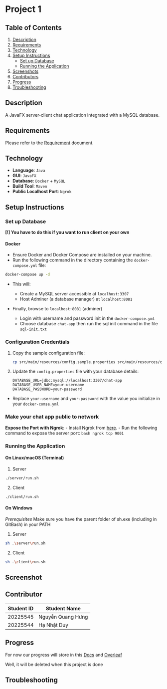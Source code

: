 # Project 1

## Table of Contents
1. [Description](#description)
2. [Requirements](#requirements)
3. [Technology](#technology)
4. [Setup Instructions](#setup-instructions)
    - [Set up Database](#set-up-database)
    - [Running the Application](#running-the-application)
5. [Screenshots](#screenshots)
6. [Contributors](#contributors)
7. [Progress](#progress)
8. [Troubleshooting](#troubleshooting)

## Description
A JavaFX server-client chat application integrated with a MySQL database.

## Requirements
Please refer to the [Requirement](Requirement.MD) document.

## Technology
- **Language**: `Java`
- **GUI**: `JavaFX`
- **Database**: `Docker` + `MySQL`
- **Build Tool**: `Maven`
- **Public Localhost Port**: `Ngrok`

## Setup Instructions

### Set up Database

**[!] You have to do this if you want to run client on your own**

#### Docker
- Ensure Docker and Docker Compose are installed on your machine.
- Run the following command in the directory containing the `docker-compose.yml` file:
```bash
docker-compose up -d
```
- This will:
    - Create a MySQL server accessible at `localhost:3307`
    - Host Adminer (a database manager) at `localhost:8081`
     
- Finally, browse to `localhost:8081` (adminer)
    - Login with username and password init in the `docker-compose.yml`
    - Choose database `chat-app` then run the sql init command in the file `sql-init.txt`

### Configuration Credentials
1. Copy the sample configuration file:
    ```sh
    cp src/main/resources/config.sample.properties src/main/resources/config.properties
    ```

2. Update the `config.properties` file with your database details:
    ```properties
    DATABASE_URL=jdbc:mysql://localhost:3307/chat-app
    DATABASE_USER_NAME=your-username
    DATABASE_PASSWORD=your-password
    ```
- Replace `your-username` and `your-password` with the value you initialize in your `docker-comse.yml`

### Make your chat app public to network
**Expose the Port with Ngrok**:
    - Install Ngrok from [here](https://ngrok.com/download).
    - Run the following command to expose the server port:
    ```bash
    ngrok tcp 9001
    ```

### Running the Application

#### On Linux/macOS (Terminal)

1. Server
```bash
./server/run.sh
```
2. Client
```bash
./client/run.sh
```

#### On Windows

*Prerequisites* Make sure you have the parent folder of sh.exe (including in GitBash) in your PATH

1. Server
```bash
sh .\server\run.sh
```
2. Client
```bash
sh .\client\run.sh
```

## Screenshot

## Contributor
| Student ID  | Student Name |
| ------------- | ------------- |
| 20225545 | Nguyễn Quang Hưng  |
| 20225544  | Hạ Nhật Duy  |

## Progress

For now our progress will store in this [Docs](https://docs.google.com/document/d/11w4li3BwzRBDgchZ0EQYa_aQc2JgQEDFQK2WTC5q-9c/edit?usp=sharing) and [Overleaf](https://www.overleaf.com/project/6623cdf4acf3f13eca3c4486)

Well, it will be deleted when this project is done

## Troubleshooting
